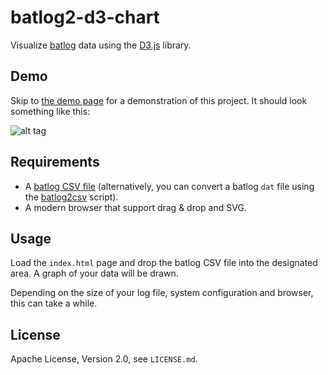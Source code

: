 # batlog2-d3-chart

Visualize [batlog][1] data using the [D3.js][2] library.

## Demo

Skip to [the demo page][5] for a demonstration of this project. It should look something like this:

![alt tag](http://pietvandongen.github.io/batlog-d3-chart/images/example.png)

## Requirements

- A [batlog CSV file][4] (alternatively, you can convert a batlog `dat` file using the [batlog2csv][3] script).
- A modern browser that support drag & drop and SVG.

## Usage

Load the `index.html` page and drop the batlog CSV file into the designated area. A graph of your data will be drawn.

Depending on the size of your log file, system configuration and browser, this can take a while.

## License

Apache License, Version 2.0, see `LICENSE.md`.

[1]: https://github.com/jradavenport/batlog
[2]: http://d3js.org/
[3]: https://github.com/pietvandongen/batlog2csv
[4]: https://github.com/pietvandongen/batlog-python
[5]: http://pietvandongen.github.io/batlog-d3-chart/